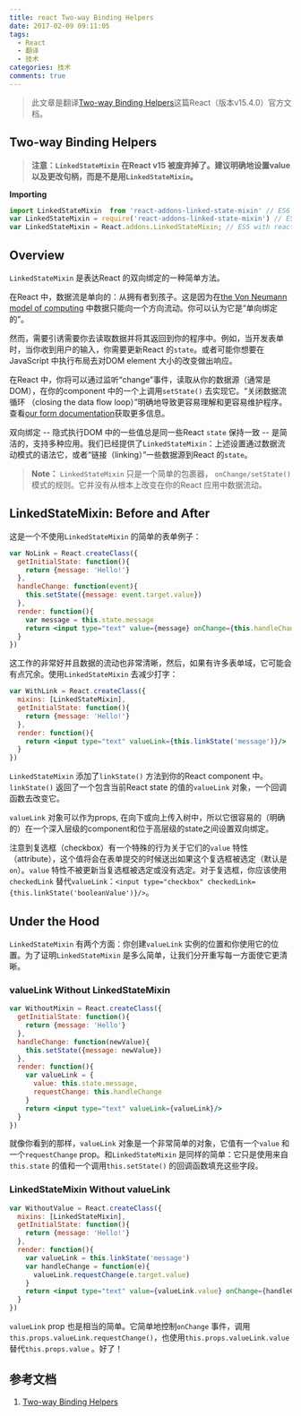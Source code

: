 ```yaml
---
title: react Two-way Binding Helpers
date: 2017-02-09 09:11:05
tags:
  - React
  - 翻译
  - 技术
categories: 技术
comments: true
---
```


> 此文章是翻译[Two-way Binding Helpers](https://facebook.github.io/react/docs/two-way-binding-helpers.html)这篇React（版本v15.4.0）官方文档。

## Two-way Binding Helpers

>**注意：`LinkedStateMixin` 在React v15 被废弃掉了。建议明确地设置value 以及更改句柄，而是不是用`LinkedStateMixin`。**

**Importing**

```jsx
import LinkedStateMixin  from 'react-addons-linked-state-mixin' // ES6
var LinkedStateMixin = require('react-addons-linked-state-mixin') // ES5 with npm
var LinkedStateMixin = React.addons.LinkedStateMixin; // ES5 with react-with-addons.js
```

## Overview

`LinkedStateMixin` 是表达React 的双向绑定的一种简单方法。

在React 中，数据流是单向的：从拥有者到孩子。这是因为在[the Von Neumann model of computing]() 中数据只能向一个方向流动。你可以认为它是“单向绑定的”。

然而，需要引诱需要你去读取数据并将其返回到你的程序中。例如，当开发表单时，当你收到用户的输入，你需要更新React 的`state`。或者可能你想要在JavaScript 中执行布局去对DOM element 大小的改变做出响应。

<!--more-->

在React 中，你将可以通过监听“change”事件，读取从你的数据源（通常是DOM），在你的component 中的一个上调用`setState()` 去实现它。“关闭数据流循环 （closing the data flow loop）”明确地导致更容易理解和更容易维护程序。查看[our form documentation](https://facebook.github.io/react/docs/forms.html)获取更多信息。

双向绑定 -- 隐式执行DOM 中的一些值总是同一些React `state` 保持一致 --  是简洁的，支持多种应用。我们已经提供了`LinkedStateMixin`：上述设置通过数据流动模式的语法它，或者“链接（linking）”一些数据源到React 的`state`。

>**Note：**
`LinkedStateMixin` 只是一个简单的包裹器， `onChange/setState()` 模式的规则。它并没有从根本上改变在你的React 应用中数据流动。

 ## LinkedStateMixin: Before and After

这是一个不使用`LinkedStateMixin` 的简单的表单例子：
```jsx
var NoLink = React.createClass({
  getInitialState: function(){
    return {message: 'Hello!'}
  },
  handleChange: function(event){
    this.setState({message: event.target.value})
  },
  render: function(){
    var message = this.state.message
    return <input type="text" value={message} onChange={this.handleChange}/>
  }
})
```
这工作的非常好并且数据的流动也非常清晰，然后，如果有许多表单域，它可能会有点冗余。使用`LinkedStateMixin` 去减少打字：
```jsx
var WithLink = React.createClass({
  mixins: [LinkedStateMixin],
  getInitialState: function(){
    return {message: 'Hello!'}
  },
  render: function(){
    return <input type="text" valueLink={this.linkState('message')}/>
  }
})
```
`LinkedStateMixin` 添加了`linkState()` 方法到你的React component 中。`linkState()` 返回了一个包含当前React state 的值的`valueLink` 对象，一个回调函数去改变它。

`valueLink` 对象可以作为props, 在向下或向上传入树中，所以它很容易的（明确的）在一个深入层级的component和位于高层级的state之间设置双向绑定。

注意到复选框（checkbox）有一个特殊的行为关于它们的`value` 特性（attribute），这个值将会在表单提交的时候送出如果这个复选框被选定（默认是`on`）。`value` 特性不被更新当复选框被选定或没有选定。对于复选框，你应该使用`checkedLink` 替代`valueLink`：`<input type="checkbox" checkedLink={this.linkState('booleanValue')}/>`。

## Under the Hood

`LinkedStateMixin` 有两个方面：你创建`valueLink` 实例的位置和你使用它的位置。为了证明`LinkedStateMixin` 是多么简单，让我们分开重写每一方面使它更清晰。

### valueLink Without LinkedStateMixin

```jsx
var WithoutMixin = React.createClass({
  getInitialState: function(){
    return {message: 'Hello'}
  },
  handleChange: function(newValue){
    this.setState({message: newValue})
  },
  render: function(){
    var valueLink = {
      value: this.state.message,
      requestChange: this.handleChange
    }
    return <input type="text" valueLink={valueLink}/>
  }
})
```
就像你看到的那样，`valueLink` 对象是一个非常简单的对象，它值有一个`value` 和一个`requestChange` prop。和`LinkedStateMixin` 是同样的简单：它只是使用来自`this.state` 的值和一个调用`this.setState()` 的回调函数填充这些字段。

### LinkedStateMixin Without valueLink

```jsx
var WithoutValue = React.createClass({
  mixins: [LinkedStateMixin],
  getInitialState: function(){
    return {message: 'Hello!'}
  },
  render: function(){
    var valueLink = this.linkState('message')
    var handleChange = function(e){
      valueLink.requestChange(e.target.value)
    }
    return <input type="text" value={valueLink.value} onChange={handleChange}/>
  }
})
```
`valueLink` prop 也是相当的简单。它简单地控制`onChange` 事件，调用`this.props.valueLink.requestChange()`，也使用`this.props.valueLink.value` 替代`this.props.value` 。好了！


## 参考文档

1. [Two-way Binding Helpers](https://facebook.github.io/react/docs/two-way-binding-helpers.html)
